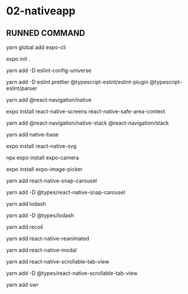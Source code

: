 # 02-nativeapp

## RUNNED COMMAND

yarn global add expo-cli

expo init .

yarn add -D eslint-config-universe

yarn add -D eslint prettier @typescript-eslint/eslint-plugin @typescript-eslint/parser

yarn add @react-navigation/native

expo install react-native-screens react-native-safe-area-context

yarn add @react-navigation/native-stack @react-navigation/stack

yarn add native-base

expo install react-native-svg

npx expo install expo-camera

expo install expo-image-picker

yarn add react-native-snap-carousel

yarn add -D @types/react-native-snap-carousel

yarn add lodash

yarn add -D @types/lodash

yarn add recoil

yarn add react-native-reanimated

yarn add react-native-modal

yarn add react-native-scrollable-tab-view

yarn add -D @types/react-native-scrollable-tab-view

yarn add swr
